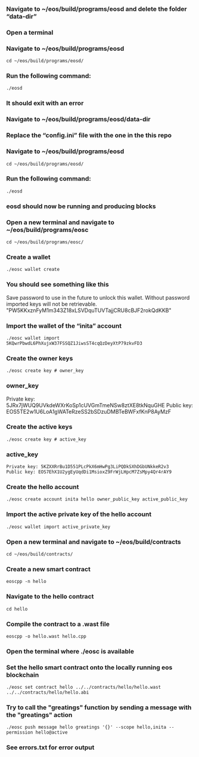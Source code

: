 ### Navigate to ~/eos/build/programs/eosd and delete the folder “data-dir”

### Open a terminal

### Navigate to ~/eos/build/programs/eosd
```
cd ~/eos/build/programs/eosd/
```

### Run the following command:
```
./eosd
```

### It should exit with an error

### Navigate to ~/eos/build/programs/eosd/data-dir

### Replace the “config.ini” file with the one in the this repo

### Navigate to ~/eos/build/programs/eosd
```
cd ~/eos/build/programs/eosd/
```

### Run the following command:
```
./eosd
```

### eosd should now be running and producing blocks

### Open a new terminal and navigate to ~/eos/build/programs/eosc
```
cd ~/eos/build/programs/eosc/
```

### Create a wallet
```
./eosc wallet create
```

### You should see something like this
Save password to use in the future to unlock this wallet.
Without password imported keys will not be retrievable.
"PW5KKxznFyM1m343Z18xLSVDquTUVTajjCRU8cBJF2rokQdKKB"

### Import the wallet of the “inita” account
```
./eosc wallet import 5KQwrPbwdL6PhXujxW37FSSQZ1JiwsST4cqQzDeyXtP79zkvFD3
```
       
### Create the owner keys
```
./eosc create key # owner_key
```

### owner_key
Private key: 5JRx7jWUQ9UVkdeWXrKoSp1cUVGmTmeNSw8ztXE8tkNquGHE
Public key: EOS5TE2w1U6LoA1gWATeRzeSS2bSDzuDMBTeBWFxfKnP8AyMzF

### Create the active keys
```
./eosc create key # active_key
```

### active_key
```
Private key: 5KZXXRrBu1D551PLcPkX6mHwPg3LiPQDkSXhDGbUNkkeR2v3
Public key: EOS7EhX1U2ygEyUqdDi1MsioxZ9FrWjLHpcM7ZsMpy4Qr4rAY9
```

### Create the hello account
```
./eosc create account inita hello owner_public_key active_public_key
```

### Import the active private key of the hello account
```
./eosc wallet import active_private_key
```

### Open a new terminal and navigate to ~/eos/build/contracts
```
cd ~/eos/build/contracts/
```

### Create a new smart contract
```
eoscpp -n hello
```

### Navigate to the hello contract
```
cd hello
```

### Compile the contract to a .wast file
```
eoscpp -o hello.wast hello.cpp
```

### Open the terminal where ./eosc is available

### Set the hello smart contract onto the locally running eos blockchain
```
./eosc set contract hello ../../contracts/hello/hello.wast ../../contracts/hello/hello.abi
```

### Try to call the "greatings" function by sending a message with the "greatings" action
```
./eosc push message hello greatings '{}' --scope hello,inita --permission hello@active
```

### See errors.txt for error output 